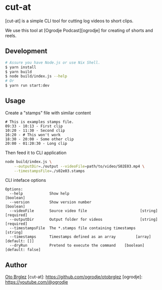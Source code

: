 # cut-at

[cut-at] is a simple CLI tool for cutting log videos to short clips.

We use this tool at [Ogrodje Podcast][ogrodje] for creating of shorts and reels.

## Development

```bash
# Assure you have Node.js or use Nix Shell.
$ yarn install 
$ yarn build
$ node build/index.js --help
# Or
$ yarn run start:dev
```

## Usage

Create a "stamps" file with similar content

```
# This is examples stamps file.
09:33 - 10:13 - First clip
10:20 - 11:30 - Second clip
16:20 - # This won't work
18:30 - 20:00 - Some other clip
20:00 - 01:20:30 - Long clip
```

Then feed it to CLI application

```bash
node build/index.js \
    --outputDir=./output --videoFile=path/to/video/S02E03.mp4 \
    --timestampsFile=./s02e03.stamps
```

CLI inteface options

```
Options:
  --help            Show help                                          [boolean]
  --version         Show version number                                [boolean]
  --videoFile       Source video file                        [string] [required]
  --outputDir       Output folder for videos                 [string] [required]
  --timestampsFile  The *.stamps file containing timestamps             [string]
  --timestamps      Timestamps defined as an array         [array] [default: []]
  --dryRun          Pretend to execute the command    [boolean] [default: false]
```

## Author

[Oto Brglez](https://github.com/otobrglez)
[cut-at]: https://github.com/ogrodje/otobrglez
[ogrodje]: https://youtube.com/@ogrodje
